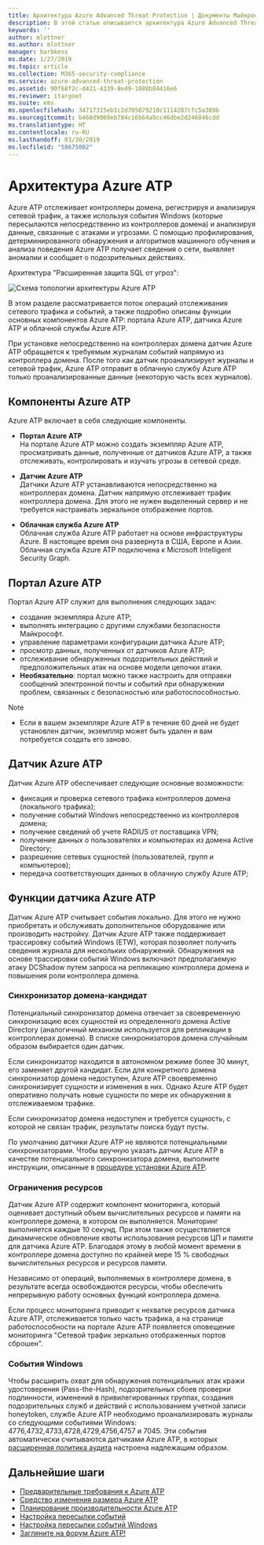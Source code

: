 ```yaml
---
title: Архитектура Azure Advanced Threat Protection | Документы Майкрософт
description: В этой статье описывается архитектура Azure Advanced Threat Protection (ATP).
keywords: ''
author: mlottner
ms.author: mlottner
manager: barbkess
ms.date: 1/27/2019
ms.topic: article
ms.collection: M365-security-compliance
ms.service: azure-advanced-threat-protection
ms.assetid: 90f68f2c-d421-4339-8e49-1888b84416e6
ms.reviewer: itargoet
ms.suite: ems
ms.openlocfilehash: 34717315eb1c2d705679210c1114287cfc5a389b
ms.sourcegitcommit: b468d9060eb784c16b64a9cc46dbe2d246046cdd
ms.translationtype: HT
ms.contentlocale: ru-RU
ms.lasthandoff: 03/30/2019
ms.locfileid: "58675002"
---
```

# <a name="azure-atp-architecture"></a>Архитектура Azure ATP

Azure ATP отслеживает контроллеры домена, регистрируя и анализируя сетевой трафик, а также используя события Windows (которые пересылаются непосредственно из контроллеров домена) и анализируя данные, связанные с атаками и угрозами. С помощью профилирования, детерминированного обнаружения и алгоритмов машинного обучения и анализа поведения Azure ATP получает сведения о сети, выявляет аномалии и сообщает о подозрительных действиях.

Архитектура "Расширенная защита SQL от угроз":

![Схема топологии архитектуры Azure ATP](media/atp-architecture-topology.png)

В этом разделе рассматривается поток операций отслеживания сетевого трафика и событий, а также подробно описаны функции основных компонентов Azure ATP: портала Azure ATP, датчика Azure ATP и облачной службы Azure ATP. 

При установке непосредственно на контроллерах домена датчик Azure ATP обращается к требуемым журналам событий напрямую из контроллера домена. После того как датчик проанализирует журналы и сетевой трафик, Azure ATP отправит в облачную службу Azure ATP только проанализированные данные (некоторую часть всех журналов). 

## <a name="azure-atp-components"></a>Компоненты Azure ATP
Azure ATP включает в себя следующие компоненты.

-   **Портал Azure ATP** <br>
На портале Azure ATP можно создать экземпляр Azure ATP, просматривать данные, полученные от датчиков Azure ATP, а также отслеживать, контролировать и изучать угрозы в сетевой среде.  
-   **Датчик Azure ATP**<br>
Датчики Azure ATP устанавливаются непосредственно на контроллерах домена. Датчик напрямую отслеживает трафик контроллера домена. Для этого не нужен выделенный сервер и не требуется настраивать зеркальное отображение портов.

-   **Облачная служба Azure ATP**<br>
Облачная служба Azure ATP работает на основе инфраструктуры Azure. В настоящее время она развернута в США, Европе и Азии. Облачная служба Azure ATP подключена к Microsoft Intelligent Security Graph. 

## <a name="azure-atp-portal"></a>Портал Azure ATP 
Портал Azure ATP служит для выполнения следующих задач:
- создание экземпляра Azure ATP;
- выполнять интеграцию с другими службами безопасности Майкрософт. 
- управление параметрами конфигурации датчика Azure ATP; 
- просмотр данных, полученных от датчиков Azure ATP;
- отслеживание обнаруженных подозрительных действий и предположительных атак на основе модели цепочки атаки.
- **Необязательно**: портал можно также настроить для отправки сообщений электронной почты и событий при обнаружении проблем, связанных с безопасностью или работоспособностью.

> [!NOTE]
> - Если в вашем экземпляре Azure ATP в течение 60 дней не будет установлен датчик, экземпляр может быть удален и вам потребуется создать его заново.

## <a name="azure-atp-sensor"></a>Датчик Azure ATP
Датчик Azure ATP обеспечивает следующие основные возможности:
- фиксация и проверка сетевого трафика контроллеров домена (локального трафика);
- получение событий Windows непосредственно из контроллеров домена; 
- получение сведений об учете RADIUS от поставщика VPN;
- получение данных о пользователях и компьютерах из домена Active Directory;
- разрешение сетевых сущностей (пользователей, групп и компьютеров);
- передача соответствующих данных в облачную службу Azure ATP;

 
## <a name="azure-atp-sensor-features"></a>Функции датчика Azure ATP

Датчик Azure ATP считывает события локально. Для этого не нужно приобретать и обслуживать дополнительное оборудование или производить настройку. Датчик Azure ATP также поддерживает трассировку событий Windows (ETW), которая позволяет получить сведения журнала для нескольких обнаружений. Обнаружения на основе трассировки событий Windows включают предполагаемую атаку DCShadow путем запроса на репликацию контроллера домена и повышения роли контроллера домена.

### <a name="domain-synchronizer-candidate"></a>Синхронизатор домена-кандидат

Потенциальный синхронизатор домена отвечает за своевременную синхронизацию всех сущностей из определенного домена Active Directory (аналогичный механизм используется для репликации в контроллерах домена). В списке синхронизаторов домена случайным образом выбирается один датчик. 

Если синхронизатор находится в автономном режиме более 30 минут, его заменяет другой кандидат. Если для конкретного домена синхронизатор домена недоступен, Azure ATP своевременно синхронизирует сущности и изменения в них. Однако Azure ATP будет оперативно получать новые сущности по мере их обнаружения в отслеживаемом трафике.
    
Если синхронизатор домена недоступен и требуется сущность, с которой не связан трафик, результаты поиска будут пусты.

По умолчанию датчики Azure ATP не являются потенциальными синхронизаторами. Чтобы вручную указать датчик Azure ATP в качестве потенциального синхронизатора домена, выполните инструкции, описанные в [процедуре установки Azure ATP](install-atp-step5.md).

### <a name="resource-limitations"></a>Ограничения ресурсов

Датчик Azure ATP содержит компонент мониторинга, который оценивает доступный объем вычислительных ресурсов и памяти на контроллере домена, в котором он выполняется. Мониторинг выполняется каждые 10 секунд. При этом также осуществляется динамическое обновление квоты использования ресурсов ЦП и памяти для датчика Azure ATP. Благодаря этому в любой момент времени в контроллере домена доступно по крайней мере 15 % свободных вычислительных ресурсов и ресурсов памяти.

Независимо от операций, выполняемых в контроллере домена, в результате всегда освобождаются ресурсы, чтобы обеспечить непрерывную работу основных функций контроллера домена.

Если процесс мониторинга приводит к нехватке ресурсов датчика Azure ATP, отслеживается только часть трафика, а на странице работоспособности на портале Azure ATP появляется оповещение мониторинга "Сетевой трафик зеркально отображенных портов сброшен".

### <a name="windows-events"></a>События Windows

Чтобы расширить охват для обнаружения потенциальных атак кражи удостоверения (Pass-the-Hash), подозрительных сбоев проверки подлинности, изменений в привилегированных группах, создания подозрительных служб и действий с использованием учетной записи honeytoken, службе Azure ATP необходимо проанализировать журналы со следующими событиями Windows: 4776,4732,4733,4728,4729,4756,4757 и 7045. Эти события автоматически считываются датчиками Azure ATP, в которых [расширенная политика аудита](atp-advanced-audit-policy.md) настроена надлежащим образом. 

## <a name="next-steps"></a>Дальнейшие шаги

- [Предварительные требования к Azure ATP](atp-prerequisites.md)
- [Средство изменения размера Azure ATP](http://aka.ms/trisizingtool)
- [Планирование производительности Azure ATP](atp-capacity-planning.md)
- [Настройка пересылки событий](configure-event-forwarding.md)
- [Настройка пересылки событий Windows](configure-event-forwarding.md)
- [Загляните на форум Azure ATP!](https://aka.ms/azureatpcommunity)
